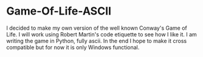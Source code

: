 # Game-Of-Life-ASCII
 I decided to make my own version of the well known Conway's Game of Life. I will work using Robert Martin's code etiquette to see how I like it. I am writing the game in Python, fully ascii. In the end I hope to make it cross compatible but for now it is only Windows functional. 
